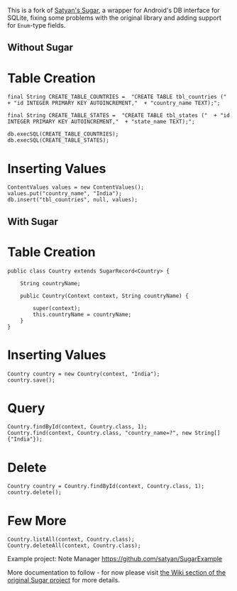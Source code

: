 This is a fork of [Satyan's Sugar](https://github.com/satyan/sugar), a wrapper for Android's DB interface for SQLite, fixing some problems with the original library and adding support for `Enum`-type fields.

## Without Sugar

# Table Creation

    final String CREATE_TABLE_COUNTRIES =  "CREATE TABLE tbl_countries ("  + "id INTEGER PRIMARY KEY AUTOINCREMENT,"  + "country_name TEXT);";
    
    final String CREATE_TABLE_STATES =  "CREATE TABLE tbl_states ("  + "id INTEGER PRIMARY KEY AUTOINCREMENT,"  + "state_name TEXT);";
    
    db.execSQL(CREATE_TABLE_COUNTRIES);
    db.execSQL(CREATE_TABLE_STATES);

# Inserting Values

    ContentValues values = new ContentValues();
    values.put("country_name", "India");
    db.insert("tbl_countries", null, values);

## With Sugar

# Table Creation

    public class Country extends SugarRecord<Country> {
      
        String countryName;
        
        public Country(Context context, String countryName) {
          
            super(context);
            this.countryName = countryName;
        }
    }

# Inserting Values

    Country country = new Country(context, "India");
    country.save();

# Query

    Country.findById(context, Country.class, 1);
    Country.find(context, Country.class, "country_name=?", new String[]{"India"});

# Delete

    Country country = Country.findById(context, Country.class, 1);
    country.delete();

# Few More

    Country.listAll(context, Country.class);
    Country.deleteAll(context, Country.class);


Example project:
Note Manager
https://github.com/satyan/SugarExample

More documentation to follow - for now please visit [the Wiki section of the original Sugar project](https://github.com/satyan/sugar/wiki) for more details.